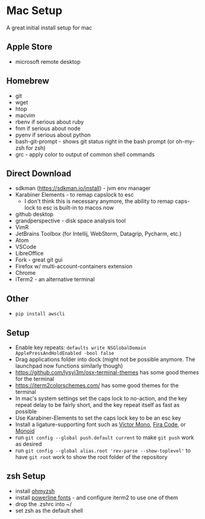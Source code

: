 # Mac Setup

A great initial install setup for mac

## Apple Store

- microsoft remote desktop

## Homebrew

- git
- wget
- htop
- macvim
- rbenv if serious about ruby
- fnm if serious about node
- pyenv if serious about python
- bash-git-prompt - shows git status right in the bash prompt (or oh-my-zsh for zsh)
- grc - apply color to output of common shell commands

## Direct Download

- sdkman (https://sdkman.io/install) - jvm env manager
- Karabiner Elements - to remap capslock to esc
  - I don't think this is necessary anymore, the ability to remap caps-lock to esc is built-in to macos now
- github desktop
- grandperspective - disk space analysis tool
- VimR
- JetBrains Toolbox (for Intellij, WebStorm, Datagrip, Pycharm, etc.)
- Atom
- VSCode
- LibreOffice
- Fork - great git gui
- Firefox w/ multi-account-containers extension
- Chrome
- iTerm2 - an alternative terminal

## Other

- `pip install awscli`

## Setup

- Enable key repeats: `defaults write NSGlobalDomain ApplePressAndHoldEnabled -bool false`
- Drag applications folder into dock (might not be possible anymore. The launchpad now functions similarly though)
- https://github.com/lysyi3m/osx-terminal-themes has some good themes for the terminal
- https://iterm2colorschemes.com/ has some good themes for the terminal
- In mac's system settings set the caps lock to no-action, and the key repeat delay to be fairly short, and the key repeat itself as fast as possible
- Use Karabiner-Elements to set the caps lock key to be an esc key
- Install a ligature-supporting font such as [Victor Mono](https://rubjo.github.io/victor-mono/), [Fira Code](https://github.com/tonsky/FiraCode), or [Monoid](https://github.com/larsenwork/monoid)
- run `git config --global push.default current` to make `git push` work as desired
- run `git config --global alias.root 'rev-parse --show-toplevel'` to have `git root` work to show the root folder of the repository

## zsh Setup

- install [ohmyzsh](https://github.com/ohmyzsh/ohmyzsh)
- install [powerline fonts](https://github.com/powerline/fonts) - and configure iterm2 to use one of them
- drop the .zshrc into ~/
- set zsh as the default shell
